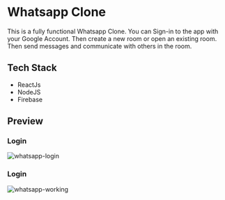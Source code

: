 # Whatsapp Clone

This is a fully functional Whatsapp Clone. You can Sign-in to the app with your Google Account. Then create a new room or open an existing room. Then send messages and communicate with others in the room.

## Tech Stack
- ReactJs
- NodeJS
- Firebase
## Preview
### Login
![whatsapp-login](https://user-images.githubusercontent.com/40722529/108348575-f83cbe00-7207-11eb-84ad-77ba6bd0d94f.jpg)

### Login
![whatsapp-working](https://user-images.githubusercontent.com/40722529/108348626-08549d80-7208-11eb-9779-43f2abc3ce77.jpg)
